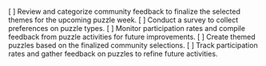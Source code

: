 [ ] Review and categorize community feedback to finalize the selected themes for the upcoming puzzle week.
[ ] Conduct a survey to collect preferences on puzzle types.
[ ] Monitor participation rates and compile feedback from puzzle activities for future improvements.
[ ] Create themed puzzles based on the finalized community selections.
[ ] Track participation rates and gather feedback on puzzles to refine future activities.